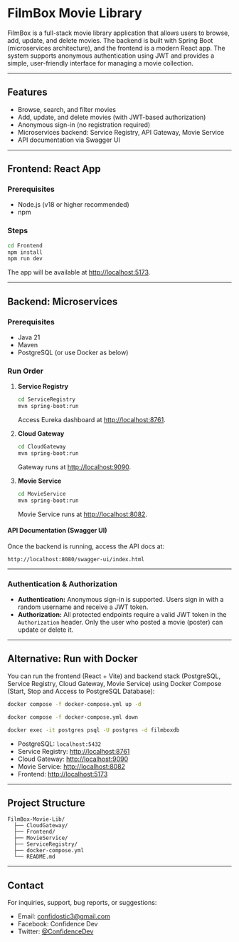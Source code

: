 # FilmBox Movie Library

FilmBox is a full-stack movie library application that allows users to browse, add, update, and delete movies. The backend is built with Spring Boot (microservices architecture), and the frontend is a modern React app. The system supports anonymous authentication using JWT and provides a simple, user-friendly interface for managing a movie collection.

---

## Features

- Browse, search, and filter movies
- Add, update, and delete movies (with JWT-based authorization)
- Anonymous sign-in (no registration required)
- Microservices backend: Service Registry, API Gateway, Movie Service
- API documentation via Swagger UI

---

## Frontend: React App

### Prerequisites

- Node.js (v18 or higher recommended)
- npm

### Steps

```sh
cd Frontend
npm install
npm run dev
```

The app will be available at [http://localhost:5173](http://localhost:5173).

---

## Backend: Microservices

### Prerequisites

- Java 21
- Maven
- PostgreSQL (or use Docker as below)

### Run Order

1. **Service Registry**

   ```sh
   cd ServiceRegistry
   mvn spring-boot:run
   ```

   Access Eureka dashboard at [http://localhost:8761](http://localhost:8761).

2. **Cloud Gateway**

   ```sh
   cd CloudGateway
   mvn spring-boot:run
   ```

   Gateway runs at [http://localhost:9090](http://localhost:9090).

3. **Movie Service**
   ```sh
   cd MovieService
   mvn spring-boot:run
   ```
   Movie Service runs at [http://localhost:8082](http://localhost:8082).

#### API Documentation (Swagger UI)

Once the backend is running, access the API docs at:

```
http://localhost:8080/swagger-ui/index.html
```

---

### Authentication & Authorization

- **Authentication:** Anonymous sign-in is supported. Users sign in with a random username and receive a JWT token.
- **Authorization:** All protected endpoints require a valid JWT token in the `Authorization` header. Only the user who posted a movie (poster) can update or delete it.

---

## Alternative: Run with Docker

You can run the frontend (React + Vite) and backend stack (PostgreSQL, Service Registry, Cloud Gateway, Movie Service) using Docker Compose (Start, Stop and Access to PostgreSQL Database):

```sh
docker compose -f docker-compose.yml up -d
```

```sh
docker compose -f docker-compose.yml down
```

```sh
docker exec -it postgres psql -U postgres -d filmboxdb
```

- PostgreSQL: `localhost:5432`
- Service Registry: [http://localhost:8761](http://localhost:8761)
- Cloud Gateway: [http://localhost:9090](http://localhost:9090)
- Movie Service: [http://localhost:8082](http://localhost:8082)
- Frontend: [http://localhost:5173](http://localhost:5173)

---

## Project Structure

```
FilmBox-Movie-Lib/
  ├── CloudGateway/
  ├── Frontend/
  ├── MovieService/
  ├── ServiceRegistry/
  ├── docker-compose.yml
  └── README.md
```

---

## Contact

For inquiries, support, bug reports, or suggestions:

- Email: confidostic3@gmail.com
- Facebook: Confidence Dev
- Twitter: [@ConfidenceDev](https://twitter.com/confidencedev)
